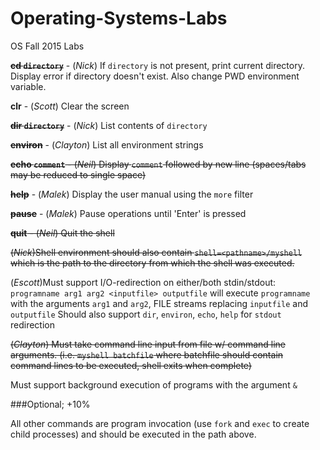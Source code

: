 # Operating-Systems-Labs
OS Fall 2015 Labs

~~**cd `directory`**~~ - (*Nick*) If `directory` is not present, print current directory. Display error if directory doesn't exist. Also change PWD environment variable.

**clr** - (*Scott*) Clear the screen

~~**dir `directory`**~~ - (*Nick*) List contents of `directory`

~~**environ**~~ - (*Clayton*) List all environment strings

~~**echo `comment`** - (*Neil*) Display `comment` followed by new line (spaces/tabs may be reduced to single space)~~

~~**help**~~ - (*Malek*) Display the user manual using the `more` filter

~~**pause**~~ - (*Malek*) Pause operations until 'Enter' is pressed

~~**quit** - (*Neil*) Quit the shell~~

~~(*Nick*)Shell environment should also contain `shell=<pathname>/myshell` which is the path to the directory from which the shell was executed.~~

(*Escott*)Must support I/O-redirection on either/both stdin/stdout:
`programname arg1 arg2 <inputfile> outputfile`
will execute `programname` with the arguments `arg1` and `arg2`, FILE streams replacing `inputfile` and `outputfile`
Should also support `dir`, `environ`, `echo`, `help` for `stdout` redirection

~~(*Clayton*) Must take command line input from file w/ command line arguments. (i.e. `myshell batchfile` where batchfile should contain command lines to be executed, shell exits when complete)~~

Must support background execution of programs with the argument `&`

###Optional; +10%


All other commands are program invocation (use `fork` and `exec` to create child processes) and should be executed in the path above.


